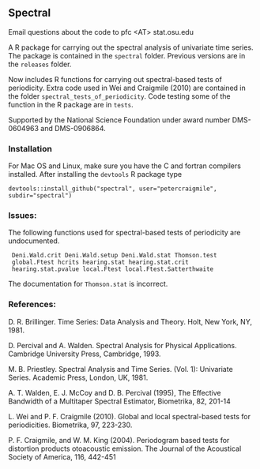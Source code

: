 ## Spectral

Email questions about the code to pfc &lt;AT&gt; stat.osu.edu

A R package for carrying out the spectral analysis of univariate time
series.  The package is contained in the `spectral` folder.  Previous
versions are in the `releases` folder.

Now includes R functions for carrying out spectral-based tests of
periodicity.  Extra code used in Wei and Craigmile (2010) are
contained in the folder `spectral_tests_of_periodicity`.  Code testing
some of the function in the R package are in `tests`.

Supported by the National Science Foundation under award number DMS-0604963 and DMS-0906864.

### Installation

For Mac OS and Linux, make sure you have the C and fortran compilers
installed.  After installing the `devtools` R package type

```
devtools::install_github("spectral", user="petercraigmile", subdir="spectral") 
```



### Issues:

The following functions used for spectral-based tests of periodicity are undocumented.

```
 Deni.Wald.crit Deni.Wald.setup Deni.Wald.stat Thomson.test
 global.Ftest hcrits hearing.stat hearing.stat.crit
 hearing.stat.pvalue local.Ftest local.Ftest.Satterthwaite
````

The documentation for `Thomson.stat` is incorrect.




### References:

D. R. Brillinger. Time Series: Data Analysis and Theory. Holt, New York, NY, 1981.

D. Percival and A. Walden. Spectral Analysis for Physical Applications. Cambridge
University Press, Cambridge, 1993.

M. B. Priestley. Spectral Analysis and Time Series. (Vol. 1): Univariate Series. Academic
Press, London, UK, 1981.

A. T. Walden, E. J. McCoy and D. B. Percival (1995), The Effective Bandwidth of a Multitaper Spectral Estimator, Biometrika, 82, 201-14

L. Wei and P. F. Craigmile (2010). Global and local spectral-based
tests for periodicities. Biometrika, 97, 223-230.  

P. F. Craigmile, and W. M. King (2004). Periodogram based tests for
distortion products otoacoustic emission. The Journal of the
Acoustical Society of America, 116, 442-451
